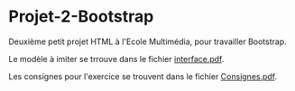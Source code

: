 # Projet-2-Bootstrap
 Deuxième petit projet HTML à l'Ecole Multimédia, pour travailler Bootstrap.
 
 Le modèle à imiter se trrouve dans le fichier [interface.pdf](interface.pdf).
 
 Les consignes pour l'exercice se trouvent dans le fichier [Consignes.pdf](Consignes.pdf).
